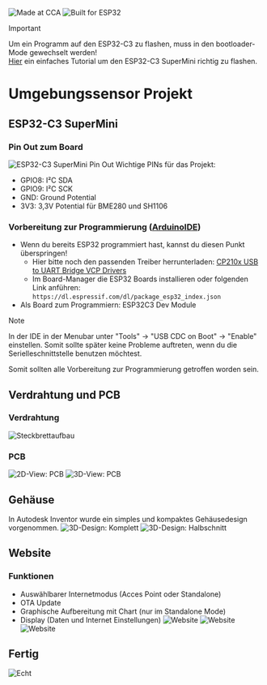 ![Made at CCA](https://img.shields.io/badge/Made_at-CCA-gray?style=flat&logo=data%3Aimage%2Fpng%3Bbase64%2CiVBORw0KGgoAAAANSUhEUgAAACAAAAAgCAYAAABzenr0AAAABGdBTUEAALGPC%2FxhBQAAACBjSFJNAAB6JgAAgIQAAPoAAACA6AAAdTAAAOpgAAA6mAAAF3CculE8AAAABmJLR0QA%2FwD%2FAP%2BgvaeTAAAAB3RJTUUH5QMECyAmCUODqAAABu5JREFUWMOtl29sk9cVxp9z7%2FvHNglKFfEvTktQSVcUNsUgBZq12%2Bi0QoeAakPbh2pqRQOhXtsRmOikqVBaPqydaJi2BEIS2k6o6lbaqWFFEG3ahGGkpCTZMhidBpgpDinMLBQ7tl%2Ffe88%2BJIATTEhYzzfL5z3P79zz3PPqJdxFdDy%2FCySFq9PeTwGQdO3trE1m8a%2FCk64l7kZcWNLWae8F1mYTa7NRp7M%2FIks6Hc81ThqA7kZcpTJ1rM1WAIGRv4ZIiG3S7%2Bxkpb3JnMSEATqeawRZ0tEpr46NeQnAlDEpQyTEq9Jn109mHBMeARsGK13CzE%2FmEQeAADM%2FabJ6FmvzxZ3A%2Fo4XQUQugx3rQ3Vt%2BpWyx9jwbjDPGVMpSiTWFw6dOlxScrUQgAdwpvi1d%2B%2F%2BBPZ3bIYg6WR1ZoPSXqu3gu79rKqvnaRYD6Lzo8SFqJ1BPYdLZsRL2Uu3spepg5BOfPP3xwWQ44oLy87qVB2z2QpwJcBzeRpF0va17oKBotNgfA2EqyRE7Qz0tBcVXitlpRrA5jtgrobWHjm%2Bzher5%2BnXj52a%2BAiGOx8WNzzK7SCiA4KsMPdn%2B%2B77Q%2FnXmZlm05E%2F%2BwoQ5KxqBJuVOaWGIOQr5PPXQyuv%2BPXf3Bng%2FY9%2FAkGW7ankRsNmS654DsTvBVnrmU3sm%2FsvgKQMcja7C2xW5OlnCEK%2BKqYU7mCVzRb%2F7J3xPcAMGNYOA6F84iM5FQyeyeDhB5hnAFxxm2kGAA6xVi7Atz%2BBtWvXAsw%2BZp7V0nru%2FHvHFwY1qwZmXjXmmaggUXuq9%2F72KxfnTWcAVVcil5Zbvd%2BC0U233g5qI8sOF%2FfsiNXM3jaHgAEAqebW1psmXFdTA9u2nUwmU6eUem3BgnvOCX%2B6u3h6QYRh7gfw4Ei1qCBR2%2FPJ%2FPbBS%2BWlSpkmbXjVxSllkc8yTs980Xca4IcB3HNDXMhwRzwVc6eeWKaUetsY43dc90QoFNJdXV2Qa2tqYFmWnUql6rTWWwCUMPMjV%2FrojPCnuounF0YYZi5A7rB4Rfvn8TmlSplGw7wCwAPMKI%2F7Z0Uupa2e%2BSI2DEF0lKQVPn4lHXsf05ZqrXczczkzV2utPcdxOkOhkJaLqqqcVCq1QWv9cs7Mi65DwEl1F88sjAiij17asOVoaTBVqpRpMMy5bv8SM8rjgZLIDzJrezbJgxES4rfH4qnYBzfFy0ZybWauNsZkXNftpKefeuoVrfVG5FmvRPRvKeXTnuf9qah8DYSgaZ5nWsaI33Q00QHbFs8w8%2BWr%2F3oTtm1%2FQ2v9FjPPzpOelFLWCwxbk5E%2FmJn55o9xcwGAafTFHi8XAFhWV1f%2FRWudZuavAnByuo8KIWpXL%2B7%2F47rHE6VL5hwrX71969lFldEIM3KMeaP7NssS4YTv0QF9bvtCy7JkMpHodV33NHOOMYdjSEq5LRAI%2FFxWVlZqx3E6tdYZZq4G4BBRVEpZu3rRhfaHKijIRu0Cm%2Bc3P7HvTCzu6%2F5vtnQUBBG12ZYIf%2F6fMzHR37BUa%2F1rZq7y%2Bf2RZDLZ7bruP3IghqSU2%2Fx%2B%2F06lVFZ2dXUhFAoZ13U7lVIegBIp5QvfrYq2P1Qhg2xUI8ArARSB%2BeGvBKNn%2BuKB7kEvGGHGXEH0qW2JH16L%2FzMmEx8vNcbsZuYyZn6Amct9Pl8uxAIp5S8DgUC9Uirb3NKSs4hqagDAx8wzW1pbovEjj5WyyTaM2e0AKAqy1v%2Fub4sP98QfnUYEGrzYfclK994QHzUaIQ5YlhV%2BfPnyvkMHD5YR0QCAdHNLy3C1sa6IR74NkChglWgFm%2B%2Fl9w5FSdirmfXJTXvvhRBigdZ6P4%2Fdgjch3vP7%2FWuYOdG0Z8%2Fo%2F%2FIUB5GdBugkgGR%2BfeoFiQGAIISAEGKAiHpv4%2FQhIjpp23aG6NaX7y0AxY98BNYpRVZBPUhuuwWCRBsJ%2B9mLl1OxH7913xIASwYHB%2FstywoLIT4cKy6lfDkQCLyRzmSyu5ua8rR7m4gfWQYI22aV2ADWWwFMGREPd57h2LvHgkuNMU0ASEq5LpFIHJ46dWpQKdVgjFmVI74zq1S2ubk5%2F2FinMiBqAN4IQl708lPue%2Bdo8FRhhu5ts8mk8lDhYWFQaXUDiLqDgQCb4wnfkcAAIhHlgEghwju2wcuX%2FvrQEVetxPRBSnl%2BrNnzx56cN68AgI8Zvb2jCM%2BIYDr8cyaNSCiMs%2Fz2pj5y3mLEf3dcZyVzHy%2Bde%2FeCdWd8HeBEAK2bfcLIfYh%2F%2B1ICiH22bYdE2LiX3xyookjG1P7XPdEnndHcmS312uts9eXzBcKcB2iMhQyPtftzIHIjrj9F0qp7J1m%2Fn8B3ICorDSO43xijLGEEMf9fv8OpZQ3mc6vx%2F8Ajya3h4EmI%2FgAAAAldEVYdGRhdGU6Y3JlYXRlADIwMjEtMDMtMDRUMTE6MzI6MzgrMDE6MDC0gWgyAAAAJXRFWHRkYXRlOm1vZGlmeQAyMDIxLTAzLTA0VDExOjMyOjM4KzAxOjAwxdzQjgAAABl0RVh0U29mdHdhcmUAQWRvYmUgSW1hZ2VSZWFkeXHJZTwAAABXelRYdFJhdyBwcm9maWxlIHR5cGUgaXB0YwAAeJzj8gwIcVYoKMpPy8xJ5VIAAyMLLmMLEyMTS5MUAxMgRIA0w2QDI7NUIMvY1MjEzMQcxAfLgEigSi4A6hcRdPJCNZUAAAAASUVORK5CYII%3D&labelColor=white&color=rgb(167%2C%20197%2C%20111))
![Built for ESP32](https://img.shields.io/badge/Built%20for-ESP32-blue?logo=espressif&logoColor=white)

> [!IMPORTANT]
> Um ein Programm auf den ESP32-C3 zu flashen, muss in den bootloader-Mode gewechselt werden!\
> [Hier](https://www.edgemicrotech.com/esp32-c3-super-mini-arduino-ide-quick-start-guide/) ein einfaches Tutorial um den ESP32-C3 SuperMini richtig zu flashen.

# Umgebungssensor Projekt
## ESP32-C3 SuperMini
### Pin Out zum Board
![ESP32-C3 SuperMini Pin Out](/docs/esp32-c3-supermini_pinout.png)
Wichtige PINs für das Projekt:
- GPIO8: I²C SDA
- GPIO9: I²C SCK
- GND: Ground Potential
- 3V3: 3,3V Potential für BME280 und SH1106
### Vorbereitung zur Programmierung ([ArduinoIDE](https://www.arduino.cc/en/software/))
- Wenn du bereits ESP32 programmiert hast, kannst du diesen Punkt überspringen!
    - Hier bitte noch den passenden Treiber herrunterladen: [CP210x USB to UART Bridge VCP Drivers](https://www.silabs.com/developer-tools/usb-to-uart-bridge-vcp-drivers?tab=downloads)
    - Im Board-Manager die ESP32 Boards installieren oder folgenden Link anführen: `https://dl.espressif.com/dl/package_esp32_index.json`
- Als Board zum Programmiern: ESP32C3 Dev Module

> [!NOTE]
> In der IDE in der Menubar unter "Tools" → "USB CDC on Boot" → "Enable" einstellen. Somit sollte später keine Probleme auftreten, wenn du die Serielleschnittstelle benutzen möchtest.

Somit sollten alle Vorbereitung zur Programmierung getroffen worden sein.

## Verdrahtung und PCB
### Verdrahtung
![Steckbrettaufbau](/docs/Steckplatine.png)
### PCB
![2D-View: PCB](/docs/PCB_2D_View.png)
![3D-View: PCB](/docs/PCB_3D_View.png)

## Gehäuse
In Autodesk Inventor wurde ein simples und kompaktes Gehäusedesign vorgenommen.
![3D-Design: Komplett](/docs/3D-Design_komplett.png)
![3D-Design: Halbschnitt](/docs/3D-Design_halbschnitt.png)

## Website
### Funktionen
- Auswählbarer Internetmodus (Acces Point oder Standalone)
- OTA Update
- Graphische Aufbereitung mit Chart (nur im Standalone Mode)
- Display (Daten und Internet Einstellungen)
![Website](/docs/Website1.png)
![Website](/docs/Website2.png)
![Website](/docs/Website3.png)

## Fertig
![Echt](/docs/Echt.jpg)